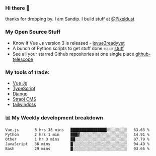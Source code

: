 ### Hi there 👋

thanks for dropping by.
I am Sandip. I build stuff at [@Pixeldust](github.com/pixeldust-in/)

###  **My Open Source Stuff**

 - Know if Vue Js version 3 is released -  [isvue3readyyet](https://github.com/sandiprb/isvue3readyyet)
 - A bunch of Python scripts to get stuff done 💤 💤 [stuff](https://github.com/sandiprb/stuff)
 - See all your starred Github repositories at one single place [github-telescope](https://github.com/sandiprb/github-telescope)



###  **My tools of trade:**
 - [Vue Js](https://github.com/vuejs/vue/)
 - [TypeScript](https://github.com/microsoft/TypeScript)
 - [Django](github.com/django/django)
 - [Strapi CMS](github.com/strapi/strapi)
 - [tailwindcss](https://github.com/tailwindlabs/tailwindcss)


###  📊 **My Weekly development breakdown**
<!--START_SECTION:waka-->

```txt
Vue.js       8 hrs 38 mins   ████████████████░░░░░░░░░   63.63 %
Python       2 hrs 1 min     ███▓░░░░░░░░░░░░░░░░░░░░░   14.91 %
Other        1 hr 3 mins     ██░░░░░░░░░░░░░░░░░░░░░░░   07.79 %
JavaScript   36 mins         █░░░░░░░░░░░░░░░░░░░░░░░░   04.49 %
Bash         29 mins         █░░░░░░░░░░░░░░░░░░░░░░░░   03.66 %
```

<!--END_SECTION:waka-->
